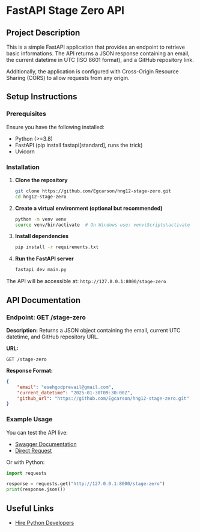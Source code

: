 # FastAPI Stage Zero API

## Project Description
This is a simple FastAPI application that provides an endpoint to retrieve basic informations. The API returns a JSON response containing an email, the current datetime in UTC (ISO 8601 format), and a GitHub repository link.

Additionally, the application is configured with Cross-Origin Resource Sharing (CORS) to allow requests from any origin.

## Setup Instructions
### Prerequisites
Ensure you have the following installed:
- Python (>=3.8)
- FastAPI (pip install fastapi[standard], runs the trick)
- Uvicorn

### Installation
1. **Clone the repository**
   ```sh
   git clone https://github.com/Egcarson/hng12-stage-zero.git
   cd hng12-stage-zero
   ```

2. **Create a virtual environment (optional but recommended)**
   ```sh
   python -m venv venv
   source venv/bin/activate  # On Windows use: venv\Scripts\activate
   ```

3. **Install dependencies**
   ```sh
   pip install -r requirements.txt
   ```

4. **Run the FastAPI server**
   ```sh
   fastapi dev main.py
   ```

The API will be accessible at: `http://127.0.0.1:8000/stage-zero`

## API Documentation
### **Endpoint: GET /stage-zero**
**Description:** Returns a JSON object containing the email, current UTC datetime, and GitHub repository URL.

**URL:**
```
GET /stage-zero
```

**Response Format:**
```json
{
    "email": "esehgodprevail@gmail.com",
    "current_datetime": "2025-01-30T09:30:00Z",
    "github_url": "https://github.com/Egcarson/hng12-stage-zero.git"
}
```

### Example Usage
You can test the API live:
- [Swagger Documentation](https://hng12-stage-zero.onrender.com/docs)
- [Direct Request](https://hng12-stage-zero.onrender.com)

Or with Python:
```python
import requests

response = requests.get("http://127.0.0.1:8000/stage-zero")
print(response.json())
```

## Useful Links
- [Hire Python Developers](https://hng.tech/hire/python-developers)
